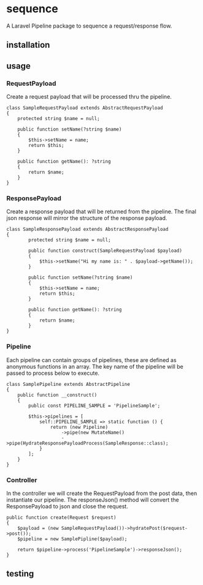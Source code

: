 # sequence

A Laravel Pipeline package to sequence a request/response flow.

## installation

## usage

### RequestPayload
Create a request payload that will be processed thru the pipeline.
```
class SampleRequestPayload extends AbstractRequestPayload
{
    protected string $name = null;
    
    public function setName(?string $name)
    {
        $this->setName = name;
        return $this;
    }

    public function getName(): ?string
    {
        return $name;
    }
}
```

### ResponsePayload
Create a response payload that will be returned from the pipeline. The final json response will mirror the structure
of the response payload.
```
class SampleResponsePayload extends AbstractResponsePayload
{
        protected string $name = null;
        
        public function construct(SampleRequestPayload $payload)
        {
            $this->setName("Hi my name is: " . $payload->getName());
        }

        public function setName(?string $name)
        {
            $this->setName = name;
            return $this;
        }
    
        public function getName(): ?string
        {
            return $name;
        }
}
```

### Pipeline
Each pipeline can contain groups of pipelines, these are defined as anonymous functions in an array. The key name of
the pipeline will be passed to process below to execute.
```
class SamplePipeline extends AbstractPipeline
{
    public function __construct()
    {
        public const PIPELINE_SAMPLE = 'PipelineSample';

        $this->pipelines = [
            self::PIPELINE_SAMPLE => static function () {
                return (new Pipeline)
                    ->pipe(new MutateName()
                    ->pipe(HydrateResponsePayloadProcess(SampleResponse::class);
            }
        ];
    }
}
```

### Controller
In the controller we will create the RequestPayload from the post data, then instantiate our pipeline. The responseJson()
method will convert the ResponsePayload to json and close the request.
```
public function create(Request $request)
{
    $payload = (new SampleRequestPayload())->hydratePost($request->post());
    $pipeline = new SamplePipline($payload);

    return $pipeline->process('PipelineSample')->responseJson();
}
```

## testing
